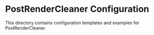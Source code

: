 # PostRenderCleaner Configuration

This directory contains configuration templates and examples for PostRenderCleaner.
